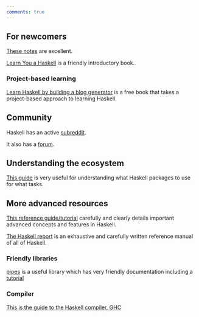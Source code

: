 ```yaml
---
comments: true
---
```


## For newcomers

[These notes](https://www.seas.upenn.edu/~cis1940/fall16/lectures/01-intro.html) are excellent.

[Learn You a Haskell](http://learnyouahaskell.com/) is a friendly introductory book.

### Project-based learning

[Learn Haskell by building a blog generator](https://lhbg-book.link) is a free book that takes a project-based approach to learning Haskell.

## Community

Haskell has an active [subreddit](https://www.reddit.com/r/haskell/).

It also has a [forum](https://discourse.haskell.org/).

## Understanding the ecosystem

[This guide](https://github.com/Gabriella439/post-rfc/blob/main/sotu.md) is very useful for understanding what Haskell packages to use for what tasks.

## More advanced resources

[This reference guide/tutorial](https://smunix.github.io/dev.stephendiehl.com/hask/tutorial.pdf) carefully and clearly details important advanced concepts and features in Haskell.

[The Haskell report](https://www.haskell.org/onlinereport/haskell2010/) is an exhaustive and carefully written reference manual of all of Haskell.

### Friendly libraries

[pipes](https://hackage.haskell.org/package/pipes) is a useful library which has very friendly documentation including a [tutorial](https://hackage.haskell.org/package/pipes-4.3.16/docs/Pipes-Tutorial.html)

### Compiler

[This is the guide to the Haskell compiler, GHC](https://ghc.gitlab.haskell.org/ghc/doc/users_guide/)
